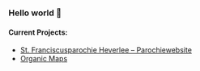 ### Hello world 💚

#### Current Projects:

- [St. Franciscusparochie Heverlee – Parochiewebsite](https://github.com/users/stfranciscusparochieheverlee/projects/1)
- [Organic Maps](https://github.com/erikd256/organicmaps)
